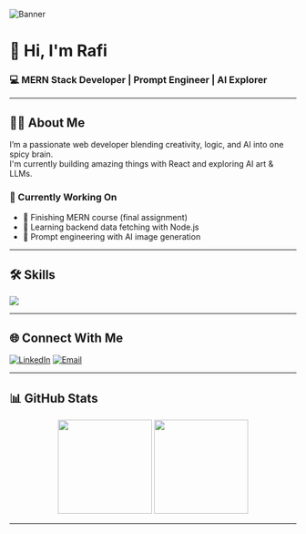![Banner](![github-header-image](https://github.com/user-attachments/assets/642f8717-455e-40ce-abe1-46e4635e79e0))

# 👋 Hi, I'm Rafi

### 💻 MERN Stack Developer | Prompt Engineer | AI Explorer

---

## 👨‍💻 About Me

I’m a passionate web developer blending creativity, logic, and AI into one spicy brain.  
I'm currently building amazing things with React and exploring AI art & LLMs.

### 🌱 Currently Working On
- 🚀 Finishing MERN course (final assignment)
- 🧠 Learning backend data fetching with Node.js
- 🎨 Prompt engineering with AI image generation

---

## 🛠️ Skills

<p align="left">
  <img src="https://skillicons.dev/icons?i=html,css,js,react,nodejs,express,mongodb,tailwind,git,github,firebase" />
</p>

---

## 🌐 Connect With Me

[![LinkedIn](https://img.shields.io/badge/LinkedIn-blue?style=for-the-badge&logo=linkedin)](https://www.linkedin.com/in/your-profile/)
[![Email](https://img.shields.io/badge/Email-D14836?style=for-the-badge&logo=gmail&logoColor=white)](mailto:your@email.com)

---

## 📊 GitHub Stats

<p align="center">
  <img src="https://github-readme-stats.vercel.app/api?username=your-username&show_icons=true&theme=radical" height="165">
  <img src="https://streak-stats.demolab.com?user=your-username&theme=radical&hide_border=false" height="165"/>
</p>

---
